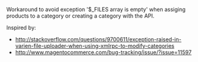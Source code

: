 Workaround to avoid exception '$_FILES array is empty' when assiging products to a category or creating a category with the API.

Inspired by:

* http://stackoverflow.com/questions/9700611/exception-raised-in-varien-file-uploader-when-using-xmlrpc-to-modify-categories
* http://www.magentocommerce.com/bug-tracking/issue/?issue=11597
